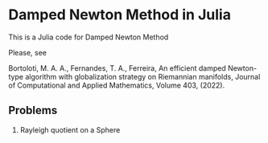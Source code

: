 # Damped Newton Method in Julia
 This is a Julia code for Damped Newton Method

Please, see

   Bortoloti, M. A. A., Fernandes, T. A., Ferreira, 
   An efficient damped Newton-type algorithm with globalization strategy on Riemannian manifolds, 
   Journal of Computational and Applied Mathematics, Volume 403, (2022).

## Problems

 1) Rayleigh quotient on a Sphere

